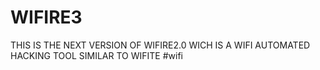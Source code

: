 # WIFIRE3
THIS IS THE NEXT VERSION OF WIFIRE2.0 WICH IS A WIFI AUTOMATED HACKING TOOL SIMILAR TO WIFITE #wifi 
